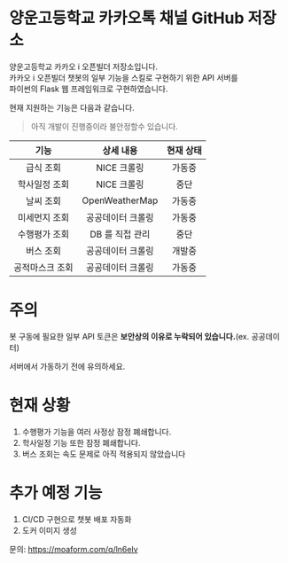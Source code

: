# 양운고등학교 카카오톡 채널 GitHub 저장소

양운고등학교 카카오 i 오픈빌더 저장소입니다.  
카카오 i 오픈빌더 챗봇의 일부 기능을 스킬로 구현하기 위한 API 서버를  
파이썬의 Flask 웹 프레임워크로 구현하였습니다.  
  
현재 지원하는 기능은 다음과 같습니다.

>아직 개발이 진행중이라 불안정할수 있습니다.

| 기능 | 상세 내용 | 현재 상태 |
|:--------:|:--------:|:--------:|
| 급식 조회 | NICE 크롤링 | 가동중 |
| 학사일정 조회 | NICE 크롤링 | 중단 |
| 날씨 조회 | OpenWeatherMap | 가동중 |
| 미세먼지 조회 | 공공데이터 크롤링 | 가동중 |
| 수행평가 조회 | DB 를 직접 관리 | 중단 |
| 버스 조회 | 공공데이터 크롤링 | 개발중 |
| 공적마스크 조회 | 공공데이터 크롤링 | 가동중 |

# 주의
봇 구동에 필요한 일부 API 토큰은 **보안상의 이유로 누락되어 있습니다.**(ex. 공공데이터)

서버에서 가동하기 전에 유의하세요.

# 현재 상황 
1. 수행평가 기능을 여러 사정상 잠정 폐쇄합니다.
2. 학사일정 기능 또한 잠정 폐쇄합니다.
3. 버스 조회는 속도 문제로 아직 적용되지 않았습니다

# 추가 예정 기능
1. CI/CD 구현으로 챗봇 배포 자동화
2. 도커 이미지 생성

            

문의: <https://moaform.com/q/ln6elv>
